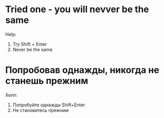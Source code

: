 Tried one - you will nevver be the same
=========================
Help:<br/>
1. Try Shift + Enter<br/>
2. Never be the same<br/>

Попробовав однажды, никогда не станешь прежним
=========================
Хелп:<br/>
1. Попробуйте однажды Shift+Enter<br/>
2. Не становитесь прежним
